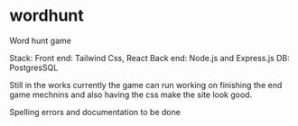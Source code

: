 # wordhunt
Word hunt game

Stack:
Front end: Tailwind Css, React
Back end: Node.js and Express.js
DB: PostgresSQL

Still in the works currently the game can run working on finishing the end game mechnins and also having the css make the site look good. 

Spelling errors and documentation to be done
